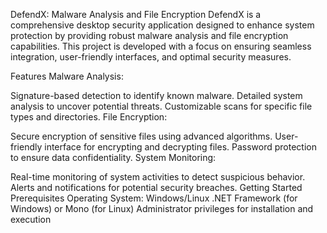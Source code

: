 DefendX: Malware Analysis and File Encryption
DefendX is a comprehensive desktop security application designed to enhance system protection by providing robust malware analysis and file encryption capabilities. This project is developed with a focus on ensuring seamless integration, user-friendly interfaces, and optimal security measures.

Features
Malware Analysis:

Signature-based detection to identify known malware.
Detailed system analysis to uncover potential threats.
Customizable scans for specific file types and directories.
File Encryption:

Secure encryption of sensitive files using advanced algorithms.
User-friendly interface for encrypting and decrypting files.
Password protection to ensure data confidentiality.
System Monitoring:

Real-time monitoring of system activities to detect suspicious behavior.
Alerts and notifications for potential security breaches.
Getting Started
Prerequisites
Operating System: Windows/Linux
.NET Framework (for Windows) or Mono (for Linux)
Administrator privileges for installation and execution
 

